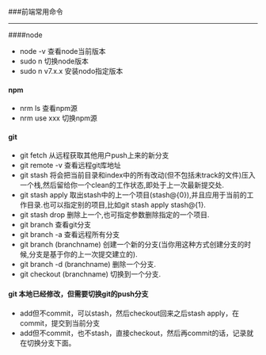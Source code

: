 ###前端常用命令

---------------------------------

####node 
* node -v 	查看node当前版本
* sudo n 		切换node版本
* sudo n v7.x.x 安装nodo指定版本

#### npm
* nrm ls 查看npm源
* nrm use xxx 切换npm源

#### git
* git fetch			从远程获取其他用户push上来的新分支
* git remote -v 		查看远程git库地址
* git stash 			将会把当前目录和index中的所有改动(但不包括未track的文件)压入一个栈,然后留给你一个clean的工作状态,即处于上一次最新提交处.
* git stash apply 	取出stash中的上一个项目(stash@{0}),并且应用于当前的工作目录.也可以指定别的项目,比如git stash apply stash@{1}.
* git stash drop		删除上一个,也可指定参数删除指定的一个项目.
* git branch 查看git分支
* git branch -a 查看远程所有分支
* git branch (branchname) 		创建一个新的分支(当你用这种方式创建分支的时候,分支是基于你的上一次提交建立的). 
* git branch -d (branchname)	删除一个分支.
* git checkout (branchname)   切换到一个分支.

#### git 本地已经修改，但需要切换git的push分支
* add但不commit，可以stash，然后checkout回来之后stash apply，在commit，提交到当前分支
* add但不commit，也不stash，直接checkout，然后再commit的话，记录就在切换分支下面。
